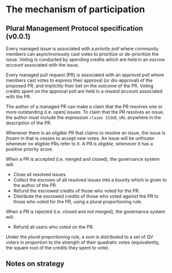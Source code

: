 # The mechanism of participation

## Plural Management Protocol specification (v0.0.1)

Every managed issue is associated with a _priority poll_ where community members can asynchronously cast votes to prioritize or de-prioritize the issue. Voting is conducted by spending credits which are held in an _escrow account_ associated with the issue.

Every managed pull request (PR) is associated with an _approval poll_ where members cast votes to express their approval (or dis-approval) of the proposed PR, and implicitly their bet on the outcome of the PR. Voting credits spent on the approval poll are held in a _reward account_ associated with the PR.

The author of a managed PR can make a claim that the PR resolves one or more outstanding (i.e. open) issues. To claim that the PR  resolves an issue, the author must include the expression `claims ISSUE_URL` anywhere in the description of the PR.

Whenever there is an _eligible_ PR that claims to resolve an issue, the issue is _frozen_ in that is ceases to accept new votes. An issue will be unfrozen whenever no eligible PRs refer to it.
A PR is _eligible_, whenever it has a positive priority score.

When a PR is accepted (i.e. merged and closed), the governance system will:
- Close all resolved issues.
- Collect the escrows of all resolved issues into a _bounty_ which is given to the author of the PR.
- Refund the escrowed credits of those who voted for the PR.
- Distribute the escrowed credits of those who voted against the PR to those who voted for the PR, using a plural proportioning rule.

When a PR is rejected (i.e. closed and not merged), the governance system will:
- Refund all users who voted on the PR.

Under the _plural proportioning rule_, a sum is distributed to a set of QV voters in proportion to the strength of their quadratic votes (equivalently, the square root of the credits they spent to vote).

## Notes on strategy

